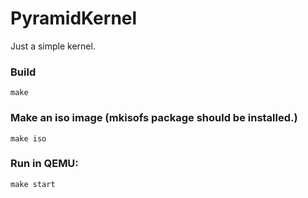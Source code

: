 # PyramidKernel
Just a simple kernel.

### Build
```
make
```
### Make an iso image (mkisofs package should be installed.)
```
make iso
```
### Run in QEMU:
```
make start
```
